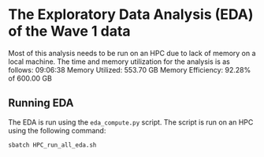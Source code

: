 # The Exploratory Data Analysis (EDA) of the Wave 1 data
Most of this analysis needs to be run on an HPC due to lack of memory on a local machine.
The time and memory utilization for the analysis is as follows:
09:06:38
Memory Utilized: 553.70 GB
Memory Efficiency: 92.28% of 600.00 GB


## Running EDA
The EDA is run using the `eda_compute.py` script. The script is run on an HPC using the following command:
```bash
sbatch HPC_run_all_eda.sh
```
